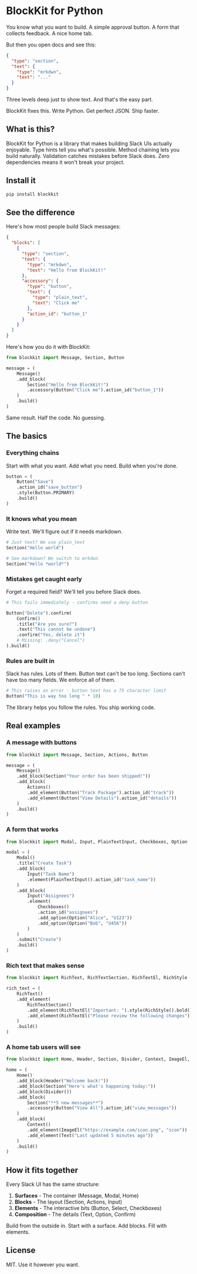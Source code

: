 # BlockKit for Python

You know what you want to build. A simple approval button. A form that collects
feedback. A nice home tab.

But then you open docs and see this:

```json
{
  "type": "section",
  "text": {
    "type": "mrkdwn",
    "text": "..."
  }
}
```

Three levels deep just to show text. And that's the easy part.

BlockKit fixes this. Write Python. Get perfect JSON. Ship faster.

## What is this?

BlockKit for Python is a library that makes building Slack UIs actually
enjoyable. Type hints tell you what's possible. Method chaining lets you build
naturally. Validation catches mistakes before Slack does. Zero dependencies
means it won't break your project.

## Install it

```bash
pip install blockkit
```

## See the difference

Here's how most people build Slack messages:

```json
{
  "blocks": [
    {
      "type": "section",
      "text": {
        "type": "mrkdwn",
        "text": "Hello from BlockKit!"
      },
      "accessory": {
        "type": "button",
        "text": {
          "type": "plain_text",
          "text": "Click me"
        },
        "action_id": "button_1"
      }
    }
  ]
}
```

Here's how you do it with BlockKit:

```python
from blockkit import Message, Section, Button

message = (
    Message()
    .add_block(
        Section("Hello from BlockKit!")
        .accessory(Button("Click me").action_id("button_1"))
    )
    .build()
)
```

Same result. Half the code. No guessing.

## The basics

### Everything chains

Start with what you want. Add what you need. Build when you're done.

```python
button = (
    Button("Save")
    .action_id("save_button")
    .style(Button.PRIMARY)
    .build()
)
```

### It knows what you mean

Write text. We'll figure out if it needs markdown.

```python
# Just text? We use plain_text
Section("Hello world")

# See markdown? We switch to mrkdwn
Section("Hello *world*")
```

### Mistakes get caught early

Forget a required field? We'll tell you before Slack does.

```python
# This fails immediately - confirms need a deny button

Button("Delete").confirm(
    Confirm()
    .title("Are you sure?")
    .text("This cannot be undone")
    .confirm("Yes, delete it")
    # Missing: .deny("Cancel")
).build()
```

### Rules are built in

Slack has rules. Lots of them. Button text can't be too long. Sections can't
have too many fields. We enforce all of them.

```python
# This raises an error - button text has a 75 character limit
Button("This is way too long " * 10)
```

The library helps you follow the rules. You ship working code.

## Real examples

### A message with buttons

```python
from blockkit import Message, Section, Actions, Button

message = (
    Message()
    .add_block(Section("Your order has been shipped!"))
    .add_block(
        Actions()
        .add_element(Button("Track Package").action_id("track"))
        .add_element(Button("View Details").action_id("details"))
    )
    .build()
)
```

### A form that works

```python
from blockkit import Modal, Input, PlainTextInput, Checkboxes, Option

modal = (
    Modal()
    .title("Create Task")
    .add_block(
        Input("Task Name")
        .element(PlainTextInput().action_id("task_name"))
    )
    .add_block(
        Input("Assignees")
        .element(
            Checkboxes()
            .action_id("assignees")
            .add_option(Option("Alice", "U123"))
            .add_option(Option("Bob", "U456"))
        )
    )
    .submit("Create")
    .build()
)
```

### Rich text that makes sense

```python
from blockkit import RichText, RichTextSection, RichTextEl, RichStyle

rich_text = (
    RichText()
    .add_element(
        RichTextSection()
        .add_element(RichTextEl("Important: ").style(RichStyle().bold()))
        .add_element(RichTextEl("Please review the following changes"))
    )
    .build()
)
```

### A home tab users will see

```python
from blockkit import Home, Header, Section, Divider, Context, ImageEl, Text

home = (
    Home()
    .add_block(Header("Welcome back!"))
    .add_block(Section("Here's what's happening today:"))
    .add_block(Divider())
    .add_block(
        Section("**5 new messages**")
        .accessory(Button("View All").action_id("view_messages"))
    )
    .add_block(
        Context()
        .add_element(ImageEl("https://example.com/icon.png", "icon"))
        .add_element(Text("Last updated 5 minutes ago"))
    )
    .build()
)
```

## How it fits together

Every Slack UI has the same structure:

1. **Surfaces** - The container (Message, Modal, Home)
2. **Blocks** - The layout (Section, Actions, Input)
3. **Elements** - The interactive bits (Button, Select, Checkboxes)
4. **Composition** - The details (Text, Option, Confirm)

Build from the outside in. Start with a surface. Add blocks. Fill with elements.

## License

MIT. Use it however you want.
